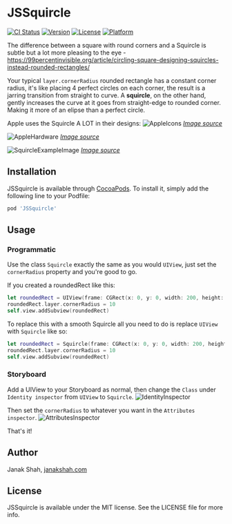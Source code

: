 # JSSquircle

[![CI Status](https://img.shields.io/travis/janakmshah/JSSquircle.svg?style=flat)](https://travis-ci.org/janakmshah/JSSquircle)
[![Version](https://img.shields.io/cocoapods/v/JSSquircle.svg?style=flat)](https://cocoapods.org/pods/JSSquircle)
[![License](https://img.shields.io/cocoapods/l/JSSquircle.svg?style=flat)](https://cocoapods.org/pods/JSSquircle)
[![Platform](https://img.shields.io/cocoapods/p/JSSquircle.svg?style=flat)](https://cocoapods.org/pods/JSSquircle)

The difference between a square with round corners and a Squircle is subtle but a lot more pleasing to the eye - https://99percentinvisible.org/article/circling-square-designing-squircles-instead-rounded-rectangles/

Your typical `layer.cornerRadius` rounded rectangle has a constant corner radius, it's like placing 4 perfect circles on each corner, the result is a jarring transition from straight to curve. A **squircle**, on the other hand, gently increases the curve at it goes from straight-edge to rounded corner. Making it more of an elipse than a perfect circle.

Apple uses the Squircle A LOT in their designs:
![AppleIcons](../master/assets/AppleIcons.png?raw=true)
[*Image source*](https://99percentinvisible.org/article/circling-square-designing-squircles-instead-rounded-rectangles/)

![AppleHardware](../master/assets/AppleHardware.png?raw=true)
[*Image source*](https://99percentinvisible.org/article/circling-square-designing-squircles-instead-rounded-rectangles/)

![SquircleExampleImage](../master/assets/Squircle.jpeg?raw=true)
[*Image source*](https://medium.com/minimal-notes/rounded-corners-in-the-apple-ecosystem-1b3f45e18fcc)

## Installation

JSSquircle is available through [CocoaPods](https://cocoapods.org). To install
it, simply add the following line to your Podfile:

```ruby
pod 'JSSquircle'
```

## Usage

### Programmatic

Use the class `Squircle` exactly the same as you would `UIView`, just set the `cornerRadius` property and you're good to go.

If you created a roundedRect like this:

```swift
let roundedRect = UIView(frame: CGRect(x: 0, y: 0, width: 200, height: 50))
roundedRect.layer.cornerRadius = 10
self.view.addSubview(roundedRect)
```

To replace this with a smooth Squircle all you need to do is replace `UIView` with `Squircle` like so:

```swift
let roundedRect = Squircle(frame: CGRect(x: 0, y: 0, width: 200, height: 50))
roundedRect.layer.cornerRadius = 10
self.view.addSubview(roundedRect)
```

### Storyboard

Add a UIView to your Storyboard as normal, then change the `Class` under `Identity inspector` from `UIView` to `Squircle`.
![IdentityInspector](../master/assets/IdentityInspector.png?raw=true)

Then set the `cornerRadius` to whatever you want in the `Attributes inspector`.
![AttributesInspector](../master/assets/AttributesInspector.png?raw=true)

That's it!

## Author

Janak Shah, [janakshah.com](https://janakshah.com)

## License

JSSquircle is available under the MIT license. See the LICENSE file for more info.
